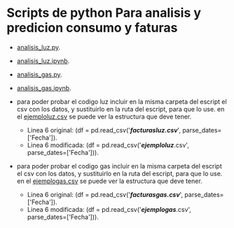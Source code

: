 # **Scripts de python Para analisis y predicion consumo y faturas**

- [analisis_luz.py](Luz/analisis_luz.py).

- [analisis_luz.ipynb](Luz/analisis_luz.ipynb).

- [analisis_gas.py](Gas/analisis_gas.py).

- [analisis_gas.ipynb](Gas/analisis_gas.ipynb).

- para poder probar el codigo luz incluir en la misma carpeta del escript el csv con los datos, y sustituirlo en la ruta del escript, para que lo use. en el [ejemploluz.csv](Luz/ejemploluz.csv) se puede ver la estructura que deve tener.
  - Linea 6 original: (df = pd.read_csv('***facturasluz.csv***', parse_dates=['Fecha']).
  - Linea 6 modificada: (df = pd.read_csv('***ejemploluz***.csv', parse_dates=['Fecha'])).
- para poder probar el codigo gas incluir en la misma carpeta del escript el csv con los datos, y sustituirlo en la ruta del escript, para que lo use. en el [ejemplogas.csv](Gas/ejemplogas.csv) se puede ver la estructura que deve tener.
  - Linea 6 original: (df = pd.read_csv('***facturasgas.csv***', parse_dates=['Fecha']).
  - Linea 6 modificada: (df = pd.read_csv('***ejemplogas***.csv', parse_dates=['Fecha'])).
